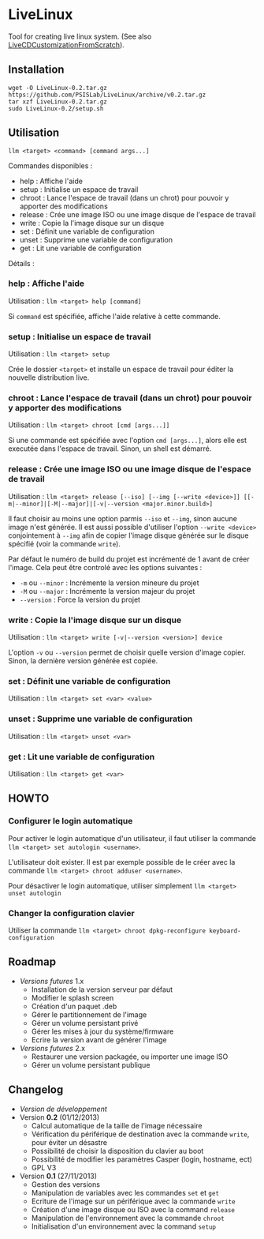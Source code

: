 LiveLinux
=========

Tool for creating live linux system.
(See also [LiveCDCustomizationFromScratch](https://help.ubuntu.com/community/LiveCDCustomizationFromScratch)).


Installation
------------

	wget -O LiveLinux-0.2.tar.gz https://github.com/PSISLab/LiveLinux/archive/v0.2.tar.gz
	tar xzf LiveLinux-0.2.tar.gz
	sudo LiveLinux-0.2/setup.sh


Utilisation
-----------

`llm <target> <command> [command args...]`

Commandes disponibles :

* help : Affiche l'aide
* setup : Initialise un espace de travail 
* chroot : Lance l'espace de travail (dans un chrot) pour pouvoir y apporter des modifications
* release : Crée une image ISO ou une image disque de l'espace de travail
* write : Copie la l'image disque sur un disque
* set : Définit une variable de configuration
* unset : Supprime une variable de configuration
* get : Lit une variable de configuration

Détails :

### **help** : Affiche l'aide

Utilisation : `llm <target> help [command]`

Si `command` est spécifiée, affiche l'aide relative à cette commande.

### **setup** : Initialise un espace de travail

Utilisation : `llm <target> setup`

Crée le dossier `<target>` et installe un espace de travail pour éditer la nouvelle distribution live.

### **chroot** : Lance l'espace de travail (dans un chrot) pour pouvoir y apporter des modifications

Utilisation : `llm <target> chroot [cmd [args...]]`

Si une commande est spécifiée avec l'option `cmd [args...]`, alors elle est executée dans l'espace de travail. Sinon, un shell est démarré.

### **release** : Crée une image ISO ou une image disque de l'espace de travail

Utilisation : `llm <target> release [--iso] [--img [--write <device>]] [[-m|--minor]|[-M|--major]|[-v|--version <major.minor.build>]`

Il faut choisir au moins une option parmis `--iso` et `--img`, sinon aucune image n'est générée.
Il est aussi possible d'utiliser l'option `--write <device>` conjointement à `--img` afin de copier l'image disque générée sur le disque spécifié (voir la commande `write`).

Par défaut le numéro de build du projet est incrémenté de 1 avant de créer l'image. Cela peut être controlé avec les options suivantes :

* `-m` ou `--minor` : Incrémente la version mineure du projet
* `-M` ou `--major` : Incrémente la version majeur du projet
* `--version` : Force la version du projet

### **write** : Copie la l'image disque sur un disque

Utilisation : `llm <target> write [-v|--version <version>] device`

L'option `-v` ou `--version` permet de choisir quelle version d'image copier. Sinon, la dernière version générée est copiée.

### **set** : Définit une variable de configuration

Utilisation : `llm <target> set <var> <value>`

### **unset** : Supprime une variable de configuration

Utilisation : `llm <target> unset <var>`

### **get** : Lit une variable de configuration

Utilisation : `llm <target> get <var>`


HOWTO
-----

### Configurer le login automatique

Pour activer le login automatique d'un utilisateur, il faut utiliser la commande `llm <target> set autologin <username>`.

L'utilisateur doit exister. Il est par exemple possible de le créer avec la commande `llm <target> chroot adduser <username>`.

Pour désactiver le login automatique, utiliser simplement `llm <target> unset autologin`

### Changer la configuration clavier

Utiliser la commande `llm <target> chroot dpkg-reconfigure keyboard-configuration`


Roadmap
-------

* _Versions futures_ 1.x
	* Installation de la version serveur par défaut
	* Modifier le splash screen
	* Création d'un paquet .deb
	* Gérer le partitionnement de l'image
	* Gérer un volume persistant privé
	* Gérer les mises à jour du système/firmware
	* Ecrire la version avant de générer l'image
* _Versions futures_ 2.x
	* Restaurer une version packagée, ou importer une image ISO
	* Gérer un volume persistant publique

Changelog
---------

* _Version de développement_
* Version __0.2__ (01/12/2013)
	* Calcul automatique de la taille de l'image nécessaire
	* Vérification du périférique de destination avec la commande `write`, pour éviter un désastre
	* Possibilité de choisir la disposition du clavier au boot
	* Possibilité de modifier les paramètres Casper (login, hostname, ect)
	* GPL V3
* Version __0.1__ (27/11/2013)
	* Gestion des versions
	* Manipulation de variables avec les commandes `set` et `get`
	* Ecriture de l'image sur un périférique avec la commande `write`
	* Création d'une image disque ou ISO avec la command `release` 
	* Manipulation de l'environnement avec la commande `chroot`
	* Initialisation d'un environnement avec la command `setup`
